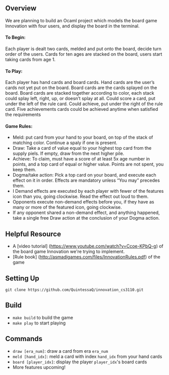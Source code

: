 ## Overview
We are planning to build an Ocaml project which models the board game Innovation with four users, and display the board in the terminal.

#### To Begin:

Each player is dealt two cards, melded and put onto the board, decide turn order of the users.
Cards for ten ages are stacked on the board, users start taking cards from age 1.

#### To Play:

Each player has hand cards and board cards.
Hand cards are the user’s cards not yet put on the board.
Board cards are the cards splayed on the board.
Board cards are stacked together according to color, each stack could splay left, right, up, or doesn’t splay at all.
Could score a card, put under the left of the rule card.
Could achieve, put under the right of the rule card.
Five achievements cards could be achieved anytime when satisfied the requirements

#### Game Rules:

* Meld: put card from your hand to your board, on top of the stack of matching color. Continue a spaly if one is present.
* Draw: Take a card of value equal to your highest top card from the supply piels. If empty, draw from the next higher pile.
* Achieve: To claim, must have a score of at least 5x age number in points, and a top card of equal or higher value. Points are not spent, you keep them.
* Dogma/take action: Pick a top card on your board, and execute each effect on it in order. Effects are mandatory unless “You may” precedes them.
* I Demand effects are executed by each player with fewer of the features icon than you, going clockwise. Read the effect out loud to them.
* Opponents execute non-demand effects before you, if they have as many or more of the featured icon, going clockwise.
* If any opponent shared a non-demand effect, and anything happened, take a single free Draw action at the conclusion of your Dogma action.

## Helpful Resource

* A [video tutorial] (https://www.youtube.com/watch?v=Ccoe-KPbQ-g) of the board game Innovation we're trying to implement. 
* [Rule book] (http://asmadigames.com/files/InnovationRules.pdf) of the game

## Setting Up
`git clone https://github.com/QuintessaQ/innovation_cs3110.git`

## Build
* `make build` to build the game
* `make play` to start playing

## Commands
* `draw [era_num]`: draw a card from era `era_num`
* `meld [hand_idx]`: meld a card with index `hand_idx` from your hand cards
* `board [player_idx]`: display the player `player_idx`'s board cards
* More features upcoming!
